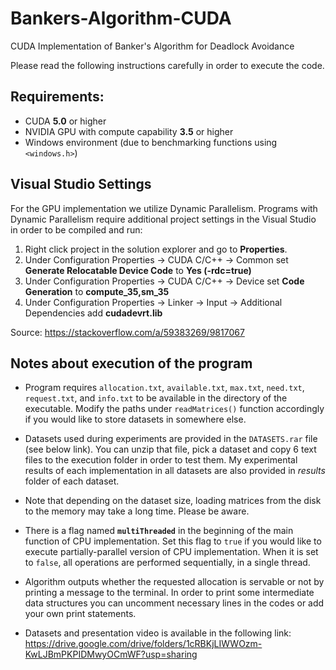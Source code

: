 # Bankers-Algorithm-CUDA
CUDA Implementation of Banker's Algorithm for Deadlock Avoidance

Please read the following instructions carefully in order to execute the code.

## Requirements:

* CUDA **5.0** or higher
* NVIDIA GPU with compute capability **3.5** or higher
* Windows environment (due to benchmarking functions using `<windows.h>`)

## Visual Studio Settings
For the GPU implementation we utilize Dynamic Parallelism. Programs with Dynamic Parallelism require additional project settings in the Visual Studio in order to be compiled and run:

1. Right click project in the solution explorer and go to **Properties**.
2. Under Configuration Properties -> CUDA C/C++ -> Common set **Generate Relocatable Device Code** to **Yes (-rdc=true)**
3. Under Configuration Properties -> CUDA C/C++ -> Device set **Code Generation** to **compute_35,sm_35**
4. Under Configuration Properties -> Linker -> Input -> Additional Dependencies add **cudadevrt.lib**

Source: https://stackoverflow.com/a/59383269/9817067

## Notes about execution of the program
* Program requires `allocation.txt`, `available.txt`, `max.txt`, `need.txt`, `request.txt`, and `info.txt` to be available in the directory of the executable. Modify the paths under `readMatrices()` function accordingly if you would like to store datasets in somewhere else.

* Datasets used during experiments are provided in the `DATASETS.rar` file (see below link). You can unzip that file, pick a dataset and copy 6 text files to the execution folder in order to test them. My experimental results of each implementation in all datasets are also provided in _results_ folder of each dataset.

* Note that depending on the dataset size, loading matrices from the disk to the memory may take a long time. Please be aware.

* There is a flag named **`multiThreaded`** in the beginning of the main function of CPU implementation. Set this flag to `true` if you would like to execute partially-parallel version of CPU implementation. When it is set to `false`, all operations are performed sequentially, in a single thread.

* Algorithm outputs whether the requested allocation is servable or not by printing a message to the terminal. In order to print some intermediate data structures you can uncomment necessary lines in the codes or add your own print statements.

* Datasets and presentation video is available in the following link: https://drive.google.com/drive/folders/1cRBKjLIWWOzm-KwLJBmPKPIDMwyOCmWF?usp=sharing
